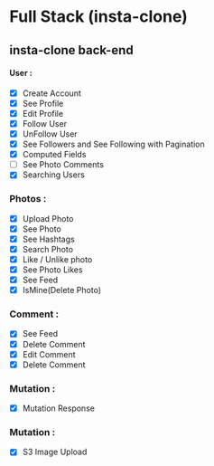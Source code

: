 # Full Stack (insta-clone)

## insta-clone back-end

#### User :

- [x] Create Account
- [x] See Profile
- [x] Edit Profile
- [x] Follow User
- [x] UnFollow User
- [x] See Followers and See Following with Pagination
- [x] Computed Fields
- [ ] See Photo Comments
- [x] Searching Users

### Photos :

- [x] Upload Photo
- [x] See Photo
- [x] See Hashtags
- [x] Search Photo
- [x] Like / Unlike photo
- [x] See Photo Likes
- [x] See Feed
- [x] IsMine(Delete Photo)

### Comment :

- [x] See Feed
- [x] Delete Comment
- [x] Edit Comment
- [x] Delete Comment

### Mutation :

- [x] Mutation Response

### Mutation :

- [x] S3 Image Upload
